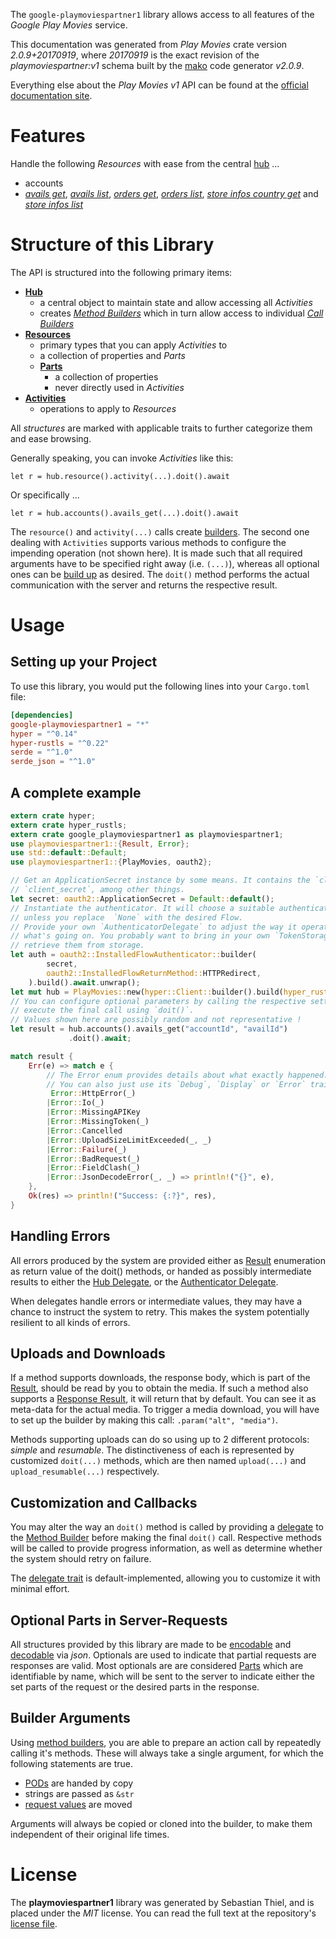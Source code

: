 <!---
DO NOT EDIT !
This file was generated automatically from 'src/mako/api/README.md.mako'
DO NOT EDIT !
-->
The `google-playmoviespartner1` library allows access to all features of the *Google Play Movies* service.

This documentation was generated from *Play Movies* crate version *2.0.9+20170919*, where *20170919* is the exact revision of the *playmoviespartner:v1* schema built by the [mako](http://www.makotemplates.org/) code generator *v2.0.9*.

Everything else about the *Play Movies* *v1* API can be found at the
[official documentation site](https://developers.google.com/playmoviespartner/).
# Features

Handle the following *Resources* with ease from the central [hub](https://docs.rs/google-playmoviespartner1/2.0.9+20170919/google_playmoviespartner1/PlayMovies) ... 

* accounts
 * [*avails get*](https://docs.rs/google-playmoviespartner1/2.0.9+20170919/google_playmoviespartner1/api::AccountAvailGetCall), [*avails list*](https://docs.rs/google-playmoviespartner1/2.0.9+20170919/google_playmoviespartner1/api::AccountAvailListCall), [*orders get*](https://docs.rs/google-playmoviespartner1/2.0.9+20170919/google_playmoviespartner1/api::AccountOrderGetCall), [*orders list*](https://docs.rs/google-playmoviespartner1/2.0.9+20170919/google_playmoviespartner1/api::AccountOrderListCall), [*store infos country get*](https://docs.rs/google-playmoviespartner1/2.0.9+20170919/google_playmoviespartner1/api::AccountStoreInfoCountryGetCall) and [*store infos list*](https://docs.rs/google-playmoviespartner1/2.0.9+20170919/google_playmoviespartner1/api::AccountStoreInfoListCall)




# Structure of this Library

The API is structured into the following primary items:

* **[Hub](https://docs.rs/google-playmoviespartner1/2.0.9+20170919/google_playmoviespartner1/PlayMovies)**
    * a central object to maintain state and allow accessing all *Activities*
    * creates [*Method Builders*](https://docs.rs/google-playmoviespartner1/2.0.9+20170919/google_playmoviespartner1/client::MethodsBuilder) which in turn
      allow access to individual [*Call Builders*](https://docs.rs/google-playmoviespartner1/2.0.9+20170919/google_playmoviespartner1/client::CallBuilder)
* **[Resources](https://docs.rs/google-playmoviespartner1/2.0.9+20170919/google_playmoviespartner1/client::Resource)**
    * primary types that you can apply *Activities* to
    * a collection of properties and *Parts*
    * **[Parts](https://docs.rs/google-playmoviespartner1/2.0.9+20170919/google_playmoviespartner1/client::Part)**
        * a collection of properties
        * never directly used in *Activities*
* **[Activities](https://docs.rs/google-playmoviespartner1/2.0.9+20170919/google_playmoviespartner1/client::CallBuilder)**
    * operations to apply to *Resources*

All *structures* are marked with applicable traits to further categorize them and ease browsing.

Generally speaking, you can invoke *Activities* like this:

```Rust,ignore
let r = hub.resource().activity(...).doit().await
```

Or specifically ...

```ignore
let r = hub.accounts().avails_get(...).doit().await
```

The `resource()` and `activity(...)` calls create [builders][builder-pattern]. The second one dealing with `Activities` 
supports various methods to configure the impending operation (not shown here). It is made such that all required arguments have to be 
specified right away (i.e. `(...)`), whereas all optional ones can be [build up][builder-pattern] as desired.
The `doit()` method performs the actual communication with the server and returns the respective result.

# Usage

## Setting up your Project

To use this library, you would put the following lines into your `Cargo.toml` file:

```toml
[dependencies]
google-playmoviespartner1 = "*"
hyper = "^0.14"
hyper-rustls = "^0.22"
serde = "^1.0"
serde_json = "^1.0"
```

## A complete example

```Rust
extern crate hyper;
extern crate hyper_rustls;
extern crate google_playmoviespartner1 as playmoviespartner1;
use playmoviespartner1::{Result, Error};
use std::default::Default;
use playmoviespartner1::{PlayMovies, oauth2};

// Get an ApplicationSecret instance by some means. It contains the `client_id` and 
// `client_secret`, among other things.
let secret: oauth2::ApplicationSecret = Default::default();
// Instantiate the authenticator. It will choose a suitable authentication flow for you, 
// unless you replace  `None` with the desired Flow.
// Provide your own `AuthenticatorDelegate` to adjust the way it operates and get feedback about 
// what's going on. You probably want to bring in your own `TokenStorage` to persist tokens and
// retrieve them from storage.
let auth = oauth2::InstalledFlowAuthenticator::builder(
        secret,
        oauth2::InstalledFlowReturnMethod::HTTPRedirect,
    ).build().await.unwrap();
let mut hub = PlayMovies::new(hyper::Client::builder().build(hyper_rustls::HttpsConnector::with_native_roots()), auth);
// You can configure optional parameters by calling the respective setters at will, and
// execute the final call using `doit()`.
// Values shown here are possibly random and not representative !
let result = hub.accounts().avails_get("accountId", "availId")
             .doit().await;

match result {
    Err(e) => match e {
        // The Error enum provides details about what exactly happened.
        // You can also just use its `Debug`, `Display` or `Error` traits
         Error::HttpError(_)
        |Error::Io(_)
        |Error::MissingAPIKey
        |Error::MissingToken(_)
        |Error::Cancelled
        |Error::UploadSizeLimitExceeded(_, _)
        |Error::Failure(_)
        |Error::BadRequest(_)
        |Error::FieldClash(_)
        |Error::JsonDecodeError(_, _) => println!("{}", e),
    },
    Ok(res) => println!("Success: {:?}", res),
}

```
## Handling Errors

All errors produced by the system are provided either as [Result](https://docs.rs/google-playmoviespartner1/2.0.9+20170919/google_playmoviespartner1/client::Result) enumeration as return value of
the doit() methods, or handed as possibly intermediate results to either the 
[Hub Delegate](https://docs.rs/google-playmoviespartner1/2.0.9+20170919/google_playmoviespartner1/client::Delegate), or the [Authenticator Delegate](https://docs.rs/yup-oauth2/*/yup_oauth2/trait.AuthenticatorDelegate.html).

When delegates handle errors or intermediate values, they may have a chance to instruct the system to retry. This 
makes the system potentially resilient to all kinds of errors.

## Uploads and Downloads
If a method supports downloads, the response body, which is part of the [Result](https://docs.rs/google-playmoviespartner1/2.0.9+20170919/google_playmoviespartner1/client::Result), should be
read by you to obtain the media.
If such a method also supports a [Response Result](https://docs.rs/google-playmoviespartner1/2.0.9+20170919/google_playmoviespartner1/client::ResponseResult), it will return that by default.
You can see it as meta-data for the actual media. To trigger a media download, you will have to set up the builder by making
this call: `.param("alt", "media")`.

Methods supporting uploads can do so using up to 2 different protocols: 
*simple* and *resumable*. The distinctiveness of each is represented by customized 
`doit(...)` methods, which are then named `upload(...)` and `upload_resumable(...)` respectively.

## Customization and Callbacks

You may alter the way an `doit()` method is called by providing a [delegate](https://docs.rs/google-playmoviespartner1/2.0.9+20170919/google_playmoviespartner1/client::Delegate) to the 
[Method Builder](https://docs.rs/google-playmoviespartner1/2.0.9+20170919/google_playmoviespartner1/client::CallBuilder) before making the final `doit()` call. 
Respective methods will be called to provide progress information, as well as determine whether the system should 
retry on failure.

The [delegate trait](https://docs.rs/google-playmoviespartner1/2.0.9+20170919/google_playmoviespartner1/client::Delegate) is default-implemented, allowing you to customize it with minimal effort.

## Optional Parts in Server-Requests

All structures provided by this library are made to be [encodable](https://docs.rs/google-playmoviespartner1/2.0.9+20170919/google_playmoviespartner1/client::RequestValue) and 
[decodable](https://docs.rs/google-playmoviespartner1/2.0.9+20170919/google_playmoviespartner1/client::ResponseResult) via *json*. Optionals are used to indicate that partial requests are responses 
are valid.
Most optionals are are considered [Parts](https://docs.rs/google-playmoviespartner1/2.0.9+20170919/google_playmoviespartner1/client::Part) which are identifiable by name, which will be sent to 
the server to indicate either the set parts of the request or the desired parts in the response.

## Builder Arguments

Using [method builders](https://docs.rs/google-playmoviespartner1/2.0.9+20170919/google_playmoviespartner1/client::CallBuilder), you are able to prepare an action call by repeatedly calling it's methods.
These will always take a single argument, for which the following statements are true.

* [PODs][wiki-pod] are handed by copy
* strings are passed as `&str`
* [request values](https://docs.rs/google-playmoviespartner1/2.0.9+20170919/google_playmoviespartner1/client::RequestValue) are moved

Arguments will always be copied or cloned into the builder, to make them independent of their original life times.

[wiki-pod]: http://en.wikipedia.org/wiki/Plain_old_data_structure
[builder-pattern]: http://en.wikipedia.org/wiki/Builder_pattern
[google-go-api]: https://github.com/google/google-api-go-client

# License
The **playmoviespartner1** library was generated by Sebastian Thiel, and is placed 
under the *MIT* license.
You can read the full text at the repository's [license file][repo-license].

[repo-license]: https://github.com/Byron/google-apis-rsblob/main/LICENSE.md
